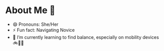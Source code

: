 # About Me 👋


- 😄 Pronouns: She/Her
- ⚡ Fun fact: Navigating Novice 
- 🌱 I’m currently learning to find balance, especially on mobility devices 🚲🛴🛵
  <!--
- 🔭 I’m currently working on ...
- 👯 I’m looking to collaborate on ...
- 🤔 I’m looking for help with ...
- 💬 Ask me about ...
- 📫 How to reach me: ...

